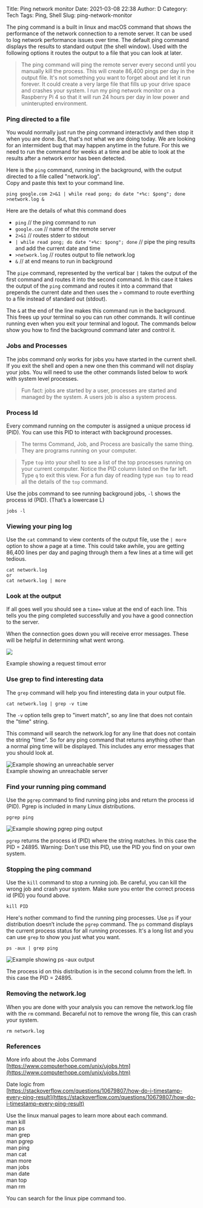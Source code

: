 Title: Ping network monitor
Date: 2021-03-08 22:38
Author: D
Category: Tech
Tags: Ping, Shell
Slug: ping-network-monitor

The ping command is a built in linux and macOS command that shows the performance of the network connection to a remote server. It can be used to log network performance issues over time. The default ping command displays the results to standard output (the shell window). Used with the following options it routes the output to a file that you can look at later.

> The ping command will ping the remote server every second until you manually kill the process. This will create 86,400 pings per day in the output file. It's not something you want to forget about and let it run forever. It could create a very large file that fills up your drive space and crashes your system. I run my ping network monitor on a Raspberry Pi 4 so that it will run 24 hours per day in low power and uninterupted environment.

### Ping directed to a file

You would normally just run the ping command interactivly and then stop it when you are done. But, that's not what we are doing today. We are looking for an intermident bug that may happen anytime in the future. For this we need to run the command for weeks at a time and be able to look at the results after a network error has been detected.

Here is the `ping` command, running in the background, with the output directed to a file called "network.log".  
Copy and paste this text to your command line.

```
ping google.com 2>&1 | while read pong; do date "+%c: $pong"; done >network.log &
```

Here are the details of what this command does

-   `ping` // the ping command to run
-   `google.com` // name of the remote server
-   `2>&1` // routes stderr to stdout
-   `| while read pong; do date "+%c: $pong"; done` // pipe the ping results and add the current date and time
-   `>network.log` // routes output to file network.log
-   `&` // at end means to run in background

The `pipe` command, represented by the vertical bar `|` takes the output of the first command and routes it into the second command. In this case it takes the output of the `ping` command and routes it into a command that prepends the current date and then uses the `>` command to route everthing to a file instead of standard out (stdout).

The `&` at the end of the line makes this command run in the background. This frees up your terminal so you can run other commands. It will continue running even when you exit your terminal and logout. The commands below show you how to find the background command later and control it.

### Jobs and Processes

The jobs command only works for jobs you have started in the current shell. If you exit the shell and open a new one then this command will not display your jobs. You will need to use the other commands listed below to work with system level processes.

> Fun fact: jobs are started by a user, processes are started and managed by the system. A users job is also a system process.

### Process Id

Every command running on the computer is assigned a unique process id (PID). You can use this PID to interact with background processes.

> The terms Command, Job, and Process are basically the same thing. They are programs running on your computer.

> Type `top` into your shell to see a list of the top processes running on your current computer. Notice the PID column listed on the far left. Type `q` to exit this view. For a fun day of reading type `man top` to read all the details of the `top` command.

Use the jobs command to see running background jobs, `-l` shows the process id (PID). (That’s a lowercase L)

```
jobs -l 
```

### Viewing your ping log

Use the `cat` command to view contents of the output file, use the `| more` option to show a page at a time. This could take awhile, you are getting 86,400 lines per day and paging through them a few lines at a time will get tedious.

```
cat network.log 
or
cat network.log | more
```

### Look at the output

If all goes well you should see a `time=` value at the end of each line. This tells you the ping completed successfully and you have a good connection to the server.

When the connection goes down you will receive error messages. These will be helpful in determining what went wrong.

![](https://ghost.64zbit.com/content/images/2021/03/Screenshot_2021-03-08-21.51.21_ya0Tr6.png)

Example showing a request timout error

### Use grep to find interesting data

The `grep` command will help you find interesting data in your output file.

```
cat network.log | grep -v time
```

The `-v` option tells grep to "invert match", so any line that does not contain the "time" string.

This command will search the network.log for any line that does not contain the string "time". So for any ping command that returns anything other than a normal ping time will be displayed. This includes any error messages that you should look at.

![Example showing an unreachable server](https://ghost.64zbit.com/content/images/2021/03/Screenshot_2021-03-09-11.44.55_rGKrOj.png "Example showing an unreachable server")  
Example showing an unreachable server

### Find your running ping command

Use the `pgrep` command to find running ping jobs and return the process id (PID). Pgrep is included in many Linux distributions.

```
pgrep ping 
```

![Example showing pgrep ping output](https://ghost.64zbit.com/content/images/2021/03/Screenshot_2021-03-09-11.57.09_k4jkp7.png "Example showing pgrep ping output")

`pgrep` returns the process id (PID) where the string matches. In this case the PID = 24895. Warning: Don't use this PID, use the PID you find on your own system.

### Stopping the ping command

Use the `kill` command to stop a running job. Be careful, you can kill the wrong job and crash your system. Make sure you enter the correct process id (PID) you found above.

```
kill PID 
```

Here's nother command to find the running ping processes. Use `ps` if your distribution doesn’t include the `pgrep` command. The `ps` command displays the current process status for all running processes. It's a long list and you can use `grep` to show you just what you want.

```
ps -aux | grep ping 
```

![Example showing ps -aux output](https://ghost.64zbit.com/content/images/2021/03/Screenshot_2021-03-09-12.01.43_GMlonb.png "Example showing ps -aux output")

The process id on this distribution is in the second column from the left. In this case the PID = 24895.

### Removing the network.log

When you are done with your analysis you can remove the network.log file with the `rm` command. Becareful not to remove the wrong file, this can crash your system.

```
rm network.log
```

### References

More info about the Jobs Command  
[https://www.computerhope.com/unix/ujobs.htm](https://www.computerhope.com/unix/ujobs.htm)

Date logic from  
[https://stackoverflow.com/questions/10679807/how-do-i-timestamp-every-ping-result](https://stackoverflow.com/questions/10679807/how-do-i-timestamp-every-ping-result)

Use the linux manual pages to learn more about each command.  
man kill  
man ps  
man grep  
man pgrep  
man ping  
man cat  
man more  
man jobs  
man date  
man top  
man rm

You can search for the linux pipe command too.